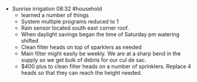 - Sunrise irrigation 08:32 #household 
	- learned a number of things
	- System multiple programs reduced to 1
	- Rain sensor located south east corner roof.
	- When daylight savings began the time of Saturday pm watering shifted
	- Clean filter heads on top of sparklers as needed
	- Main filter might easily be weekly. We are at a sharp bend in the supply so we get bulk of debris for our cul de sac.
	- $400 plus to clean filter heads on a number of sprinklers. Replace 4 heads so that they can reach the height needed.